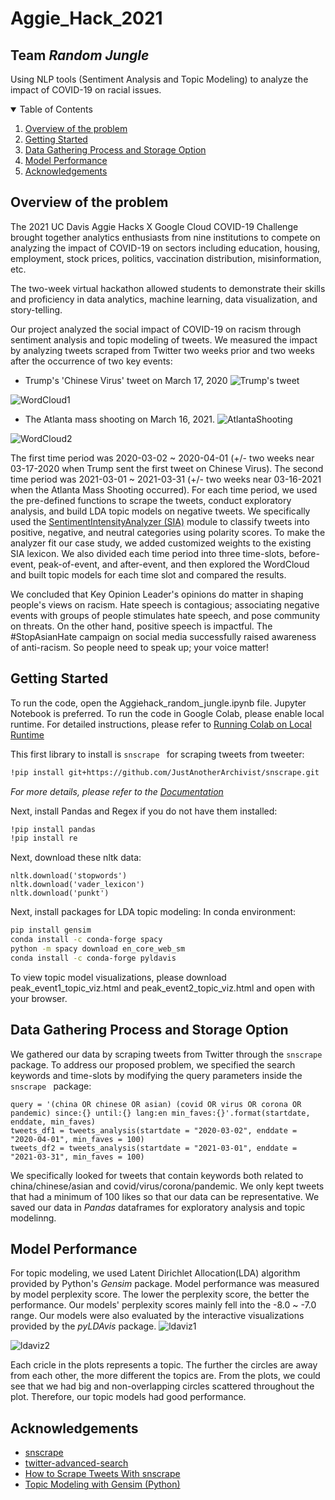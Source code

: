 # Aggie_Hack_2021
## Team _Random Jungle_
Using NLP tools (Sentiment Analysis and Topic Modeling) to analyze the impact of COVID-19 on racial issues. 


<!-- TABLE OF CONTENTS -->
<details open="open">
  <summary>Table of Contents</summary>
  <ol>
    <li>
      <a href="#overview-of-the-problem">Overview of the problem</a>
    </li>
    <li>
      <a href="#getting-started">Getting Started</a>
    </li>
    <li><a href="#data-gathering-process-and-storage-option">Data Gathering Process and Storage Option</a></li>
    <li><a href="#model-performance">Model Performance</a></li>
    <li><a href="#acknowledgements">Acknowledgements</a></li>
  </ol>
</details>



<!-- OVERVIEW OF THE PROBLEM -->
## Overview of the problem

The 2021 UC Davis Aggie Hacks X Google Cloud COVID-19 Challenge brought together analytics enthusiasts from nine institutions to compete on analyzing the impact of COVID-19 on sectors including education, housing, employment, stock prices, politics, vaccination distribution, misinformation, etc.

The two-week virtual hackathon allowed students to demonstrate their skills and proficiency in data analytics, machine learning, data visualization, and story-telling.

Our project analyzed the social impact of COVID-19 on racism through sentiment analysis and topic modeling of tweets. We measured the impact by analyzing tweets scraped from Twitter two weeks prior and two weeks after the occurrence of two key events: 
* Trump's 'Chinese Virus' tweet on March 17, 2020
![Trump's tweet](https://i.imgur.com/qgtGhwE.png)

![WordCloud1](https://i.imgur.com/WFiMhsP.png)

* The Atlanta mass shooting on March 16, 2021.
![AtlantaShooting](https://i.imgur.com/RD7UEvf.jpg)

![WordCloud2](https://i.imgur.com/udSq7aL.png)

The first time period was 2020-03-02 ~ 2020-04-01 (+/- two weeks near 03-17-2020 when Trump sent the first tweet on Chinese Virus). The second time period was 2021-03-01 ~ 2021-03-31 (+/- two weeks near 03-16-2021 when the Atlanta Mass Shooting occurred). For each time period, we used the pre-defined functions to scrape the tweets, conduct exploratory analysis, and build LDA topic models on negative tweets. We specifically used the [SentimentIntensityAnalyzer (SIA)](https://www.nltk.org/api/nltk.sentiment.html) module to classify tweets into positive, negative, and neutral categories using polarity scores. To make the analyzer fit our case study, we added customized weights to the existing SIA lexicon. We also divided each time period into three time-slots, before-event, peak-of-event, and after-event, and then explored the WordCloud and built topic models for each time slot and compared the results.

We concluded that Key Opinion Leader's opinions do matter in shaping people's views on racism. Hate speech is contagious; associating negative events with groups of people stimulates hate speech, and pose community on threats. On the other hand, positive speech is impactful. The #StopAsianHate campaign on social media successfully raised awareness of anti-racism. So people need to speak up; your voice matter!


<!-- GETTING STARTED -->
## Getting Started
To run the code, open the Aggiehack_random_jungle.ipynb file. Jupyter Notebook is preferred.
To run the code in Google Colab, please enable local runtime. 
For detailed instructions, please refer to [Running Colab on Local Runtime](https://research.google.com/colaboratory/local-runtimes.html)

This first library to install is ```snscrape ``` for scraping tweets from tweeter:
  ```sh
  !pip install git+https://github.com/JustAnotherArchivist/snscrape.git
  ```
_For more details, please refer to the [Documentation](https://github.com/JustAnotherArchivist/snscrape)_

Next, install Pandas and Regex if you do not have them installed:
  ```sh
  !pip install pandas
  !pip install re
  ```
Next, download these nltk data:
  ```
  nltk.download('stopwords')
  nltk.download('vader_lexicon')
  nltk.download('punkt')
  ```
Next, install packages for LDA topic modeling:
In conda environment:
  ```sh
  pip install gensim
  conda install -c conda-forge spacy
  python -m spacy download en_core_web_sm 
  conda install -c conda-forge pyldavis
  ```
To view topic model visualizations, please download peak_event1_topic_viz.html and peak_event2_topic_viz.html and open with your browser. 

<!-- DATA GATHERING PROCESS AND STORAGE OPTION -->
## Data Gathering Process and Storage Option
We gathered our data by scraping tweets from Twitter through the ```snscrape ``` package. To address our proposed problem, we specified the search keywords and time-slots by modifying the query parameters inside the ```snscrape ``` package:
```
query = '(china OR chinese OR asian) (covid OR virus OR corona OR pandemic) since:{} until:{} lang:en min_faves:{}'.format(startdate, enddate, min_faves)
tweets_df1 = tweets_analysis(startdate = "2020-03-02", enddate = "2020-04-01", min_faves = 100)
tweets_df2 = tweets_analysis(startdate = "2021-03-01", enddate = "2021-03-31", min_faves = 100)
```
We specifically looked for tweets that contain keywords both related to china/chinese/asian and covid/virus/corona/pandemic. We only kept tweets that had a minimum of 100 likes so that our data can be representative. We saved our data in _Pandas_ dataframes for exploratory analysis and topic modelinng.    

<!-- MODEL PERFORMANCE -->
## Model Performance
For topic modeling, we used Latent Dirichlet Allocation(LDA) algorithm provided by Python's _Gensim_ package. Model performance was measured by model perplexity score. The lower the perplexity score, the better the performance. Our models' perplexity scores mainly fell into the -8.0 ~ -7.0 range. Our models were also evaluated by the interactive visualizations provided by the _pyLDAvis_ package. 
![ldaviz1](https://i.imgur.com/ScWi4zC.jpg)

![ldaviz2](https://i.imgur.com/daUh2vZ.jpg)

Each cricle in the plots represents a topic. The further the circles are away from each other, the more different the topics are. From the plots, we could see that we had big and non-overlapping circles scattered throughout the plot. Therefore, our topic models had good performance. 

<!-- ACKNOWLEDGEMENTS -->
## Acknowledgements
* [snscrape](https://github.com/JustAnotherArchivist/snscrape)
* [twitter-advanced-search](https://github.com/igorbrigadir/twitter-advanced-search)
* [How to Scrape Tweets With snscrape](https://betterprogramming.pub/how-to-scrape-tweets-with-snscrape-90124ed006af)
* [Topic Modeling with Gensim (Python)](https://www.machinelearningplus.com/nlp/topic-modeling-gensim-python/)

